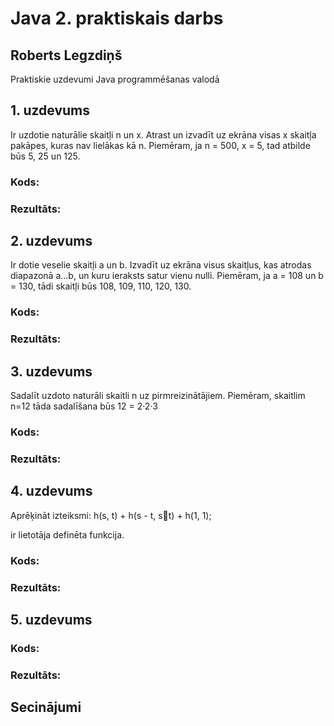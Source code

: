# Java 2. praktiskais darbs

## Roberts Legzdiņš

Praktiskie uzdevumi Java programmēšanas valodā

## 1. uzdevums

Ir uzdotie naturālie skaitļi n un x. Atrast un izvadīt uz ekrāna visas x skaitļa pakāpes, kuras nav
lielākas kā n.
Piemēram, ja n = 500, x = 5, tad atbilde būs 5, 25 un 125.

### Kods:

### Rezultāts:


## 2. uzdevums

Ir dotie veselie skaitļi a un b. Izvadīt uz ekrāna visus skaitļus, kas atrodas diapazonā a...b, un kuru
ieraksts satur vienu nulli.
Piemēram, ja a = 108 un b = 130, tādi skaitļi būs 108, 109, 110, 120, 130.

### Kods:

### Rezultāts:


## 3. uzdevums

Sadalīt uzdoto naturāli skaitli n uz pirmreizinātājiem.
Piemēram, skaitlim n=12 tāda sadalīšana būs 12 = 2·2·3

### Kods:

### Rezultāts:


## 4. uzdevums

Aprēķināt izteiksmi: h(s, t) + h(s - t, st) + h(1, 1);


ir lietotāja definēta funkcija.


### Kods:

### Rezultāts:


## 5. uzdevums

### Kods:

### Rezultāts:


## Secinājumi